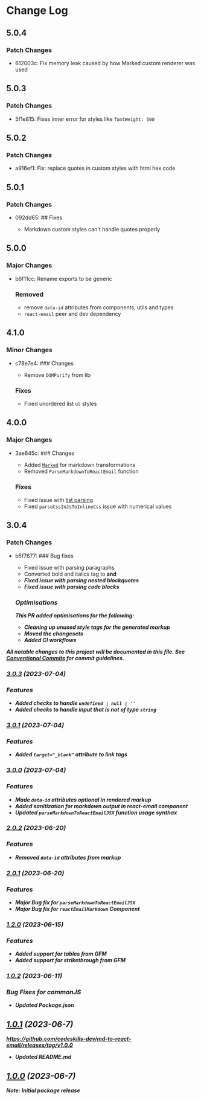 # Change Log

## 5.0.4

### Patch Changes

- 612003c: Fix memory leak caused by how Marked custom renderer was used

## 5.0.3

### Patch Changes

- 5f1e815: Fixes inner error for styles like `fontWeight: 500`

## 5.0.2

### Patch Changes

- a916ef1: Fix: replace quotes in custom styles with html hex code

## 5.0.1

### Patch Changes

- 092dd65: ## Fixes

  - Markdown custom styles can't handle quotes properly

## 5.0.0

### Major Changes

- b6f11cc: Rename exports to be generic

  ### Removed

  - remove `data-id` attributes from components, utils and types
  - `react-email` peer and dev dependency

## 4.1.0

### Minor Changes

- c78e7e4: ### Changes

  - Remove `DOMPurify` from lib

  ### Fixes

  - Fixed unordered list `ul` styles

## 4.0.0

### Major Changes

- 3ae845c: ### Changes

  - Added [`Marked`](https://marked.js.org/) for markdown transformations
  - Removed `ParseMarkdownToReactEmail` function

  ### Fixes

  - Fixed issue with [list parsing](https://github.com/codeskills-dev/md-to-react-email/issues/11)
  - Fixed `parseCssInJsToInlineCss` issue with numerical values

## 3.0.4

### Patch Changes

- b5f7677: ### Bug fixes

  - Fixed issue with parsing paragraphs
  - Converted bold and italics tag to <strong> and <em>
  - Fixed issue with parsing nested blockquotes
  - Fixed issue with parsing code blocks

  ### Optimisations

  This PR added optimisations for the following:

  - Cleaning up unused style tags for the generated markup
  - Moved the changesets
  - Added CI workflows

All notable changes to this project will be documented in this file.
See [Conventional Commits](https://conventionalcommits.org) for commit guidelines.

### [3.0.3](https://github.com/codeskills-dev/md-to-react-email/compare/v3.0.1...v3.0.3) (2023-07-04)

### Features

- Added checks to handle `undefined | null | ''`
- Added checks to handle input that is not of type `string`

### [3.0.1](https://github.com/codeskills-dev/md-to-react-email/compare/v3.0.0...v3.0.1) (2023-07-04)

### Features

- Added `target="_blank"` attribute to link tags

### [3.0.0](https://github.com/codeskills-dev/md-to-react-email/compare/v2.0.2...v3.0.0) (2023-07-04)

### Features

- Made `data-id` attributes optional in rendered markup
- Added sanitization for markdown output in react-email component
- Updated `parseMarkdownToReactEmailJSX` function usage synthax

### [2.0.2](https://github.com/codeskills-dev/md-to-react-email/compare/v2.0.1...v2.0.2) (2023-06-20)

### Features

- Removed `data-id` attributes from markup

### [2.0.1](https://github.com/codeskills-dev/md-to-react-email/compare/v1.2.0...v2.0.1) (2023-06-20)

### Features

- Major Bug fix for `parseMarkdownToReactEmailJSX`
- Major Bug fix for `reactEmailMarkdown` Component

### [1.2.0](https://github.com/codeskills-dev/md-to-react-email/compare/v1.0.2...v1.2.0) (2023-06-15)

### Features

- Added support for tables from GFM
- Added support for strikethrough from GFM

### [1.0.2](https://github.com/codeskills-dev/md-to-react-email/compare/v1.0.1...v1.0.2) (2023-06-11)

### Bug Fixes for commonJS

- Updated Package.json

## [1.0.1](https://github.com/codeskills-dev/md-to-react-email/compare/v1.0.0...v1.0.1) (2023-06-7)

https://github.com/codeskills-dev/md-to-react-email/releases/tag/v1.0.0

- Updated README.md

## [1.0.0]() (2023-06-7)

**Note:** Initial package release
